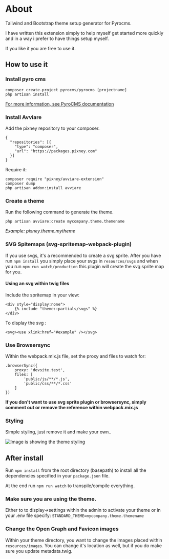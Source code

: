 # About

Tailwind and Bootstrap theme setup generator for Pyrocms.

I have written this extension simply to help myself get started more quickly and in
a way i prefer to have things setup myself.

If you like it you are free to use it.

## How to use it

### Install pyro cms

```
composer create-project pyrocms/pyrocms [projectname]
php artisan install
```

[For more information, see PyroCMS documentation](https://pyrocms.com/documentation/pyrocms/3.7/getting-started/installation)

### Install Avviare

Add the pixney repository to your composer.

```
{
  "repositories": [{
    "type": "composer",
    "url": "https://packages.pixney.com"
  }]
}
```

Require it:

```
composer require "pixney/avviare-extension"
composer dump
php artisan addon:install avviare
```

### Create a theme

Run the following command to generate the theme.

```
php artisan avviare:create mycompany.theme.themename
```

_Example: pixney.theme.mytheme_

### SVG Spitemaps (svg-spritemap-webpack-plugin)

If you use svgs, it's a recommended to create a svg sprite. After you have run `npm install` you simply place your svgs in `resources/svgs` and when you run `npm run watch/production` this plugin will create the svg sprite map for you.

#### Using an svg within twig files

Include the spritemap in your view:

```
<div style="display:none">
	{% include "theme::partials/svgs" %}
</div>
```

To display the svg :

```
<svg><use xlink:href="#example" /></svg>
```

### Use Browsersync

Within the webpack.mix.js file, set the proxy and files to watch for:

```
.browserSync({
    proxy: 'devsite.test',
    files: [
        'public/js/**/*.js',
        'public/css/**/*.css'
    ]
})
```

**If you don't want to use svg sprite plugin or browsersync, simply comment out or remove the reference within webpack.mix.js**

### Styling

Simple styling, just remove it and make your own..

![Image is showing the theme styling](https://github.com/pixney/avviare-extension/blob/master/resources/stubs/images/theme.png)

## After install

Run `npm install` from the root directory (basepath) to install all the dependencies specified in your `package.json` file.

At the end run `npm run watch` to transpile/compile everything.

### Make sure you are using the theme.

Either to to display->settings within the admin to activate your theme or in your .env file specify:
`STANDARD_THEME=mycompany.theme.themename`

### Change the Open Graph and Favicon images

Within your theme directory, you want to change the images placed within `resources/images`. You can change it's location as well, but if you do make sure you update metadata.twig.
